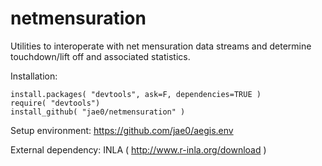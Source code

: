 # netmensuration 

Utilities to interoperate with net mensuration data streams and determine touchdown/lift off and associated statistics. 

Installation:

```
install.packages( "devtools", ask=F, dependencies=TRUE )   
require( "devtools") 
install_github( "jae0/netmensuration" )
```

Setup environment: https://github.com/jae0/aegis.env

External dependency: INLA ( http://www.r-inla.org/download )


